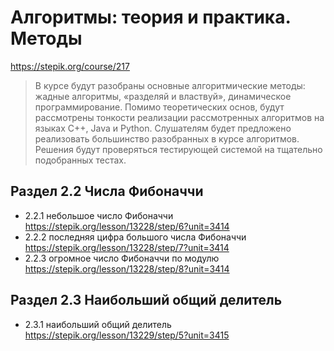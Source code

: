 # Алгоритмы: теория и практика. Методы
https://stepik.org/course/217
> В курсе будут разобраны основные алгоритмические методы: жадные алгоритмы, «разделяй и властвуй», динамическое программирование. Помимо теоретических основ, будут рассмотрены тонкости реализации рассмотренных алгоритмов на языках C++, Java и Python. Слушателям будет предложено реализовать большинство разобранных в курсе алгоритмов. Решения будут проверяться тестирующей системой на тщательно подобранных тестах.
## Раздел 2.2 Числа Фибоначчи
- 2.2.1 небольшое число Фибоначчи https://stepik.org/lesson/13228/step/6?unit=3414
- 2.2.2 последняя цифра большого числа Фибоначчи https://stepik.org/lesson/13228/step/7?unit=3414
- 2.2.3 огромное число Фибоначчи по модулю https://stepik.org/lesson/13228/step/8?unit=3414
## Раздел 2.3 Наибольший общий делитель 
- 2.3.1 наибольший общий делитель https://stepik.org/lesson/13229/step/5?unit=3415

